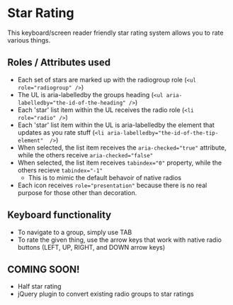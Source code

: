 # Star Rating

This keyboard/screen reader friendly star rating system allows you to rate various things.  

## Roles / Attributes used
 - Each set of stars are marked up with the radiogroup role (`<ul role="radiogroup" />`)
 - The UL is aria-labelledby the groups heading (`<ul aria-labelledby="the-id-of-the-heading" />`)
 - Each 'star' list item within the UL receives the radio role (`<li role="radio" />`)
 - Each 'star' list item within the UL is aria-labelledby the element that updates as you rate stuff (`<li aria-labelledby="the-id-of-the-tip-element"  />`)
 - When selected, the list item receives the `aria-checked="true"` attribute, while the others receive `aria-checked="false"`
 - When selected, the list item receives `tabindex="0"` property, while the others recieve `tabindex="-1"`
     - This is to mimic the default behavoir of native radios
 - Each icon receives `role="presentation"` because there is no real purpose for those other than decoration.

## Keyboard functionality
 - To navigate to a group, simply use TAB
 - To rate the given thing, use the arrow keys that work with native radio buttons (LEFT, UP, RIGHT, and DOWN arrow keys)

## COMING SOON!
 - Half star rating
 - jQuery plugin to convert existing radio groups to star ratings
